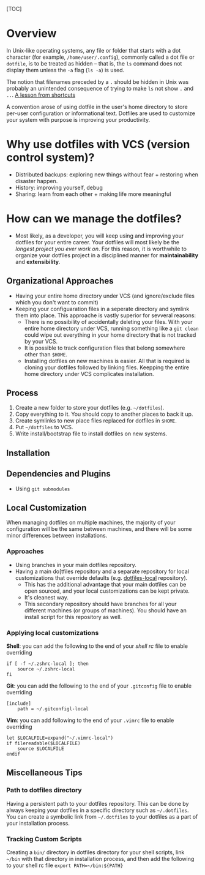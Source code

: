 [TOC]

# Overview
In Unix-like operating systems, any file or folder that starts with a dot character (for example, `/home/user/.config`), commonly called a dot file or `dotfile`, is to be treated as hidden – that is, the `ls` command does not display them unless the `-a` flag (`ls -a`) is used.

The notion that filenames preceded by a `.` should be hidden in Unix was probably an unintended consequence of trying to make `ls` not show `.` and` ..`. [A lesson from shortcuts](https://plus.google.com/u/0/+RobPikeTheHuman/posts/R58WgWwN9jp)

A convention arose of using dotfile in the user's home directory to store per-user configuration or informational text. Dotfiles are used to customize your system with purpose is improving your productivity.

# Why use dotfiles with VCS (version control system)?
- Distributed backups: exploring new things without fear + restoring when disaster happen.
- History: improving yourself, debug
- Sharing: learn from each other + making life more meaningful

# How can we manage the dotfiles?
- Most likely, as a developer, you will keep using and improving your dotfiles for your entire career. Your dotfiles will most likely be the *longest project you ever work on*. For this reason, it is worthwhile to organize your dotfiles project in a disciplined manner for **maintainability** and **extensibility**.

## Organizational Approaches
- Having your entire home directory under VCS (and ignore/exclude files which you don't want to commit)
- Keeping your configuaration files in a seperate directory and symlink them into place. This approache is vastly superior for sevveral reasons:
	+ There is no possibility of accidentally deleting your files. With your entire home directory under VCS, running something like a `git clean` could wipe out everything in your home directory that is not tracked by your VCS.
	+ It is possible to track configuration files that belong somewhere other than `$HOME`.
	+ Installing dotfiles on new machines is easier. All that is required is cloning your dotfiles followed by linking files. Keepping the entire home directory under VCS complicates installation.

## Process
1. Create a new folder to store your dotfiles (e.g. `~/dotfiles`).
2. Copy everything to it. You should copy to another places to back it up.
3. Create symlinks to new place files replaced for dotfiles in `$HOME`.
4. Put `~/dotfiles` to VCS.
5. Write install/bootstrap file to install dotfiles on new systems.

## Installation

## Dependencies and Plugins
- Using `git submodules`

## Local Customization
When managing dotfiles on multiple machines, the majority of your configuration will be the same between machines, and there will be some minor differences between installations.

### Approaches
- Using branches in your main dotfiles repository.
- Having a main do[tfiles repository and a separate repository for local customizations that override defaults (e.g. [dotfiles-local](https://github.com/anishathalye/dotfiles-local) repository).
	+ This has the additional advantage that your main dotfiles can be open sourced, and your local customizations can be kept private.
	+ It's cleanest way.
	+ This secondary repository should have branches for all your different machines (or groups of machines). You should have an install script for this repository as well.

### Applying local customizations
**Shell**: you can add the following to the end of your *shell rc* file to enable overriding

	if [ -f ~/.zshrc-local ]; then
		source ~/.zshrc-local
	fi

**Git**: you can add the following to the end of your `.gitconfig` file to enable overriding

	[include]
		path = ~/.gitconfigl-local

**Vim**: you can add following to the end of your `.vimrc` file to enable overriding

	let $LOCALFILE=expand("~/.vimrc-local")
	if filereadable($LOCALFILE)
		source $LOCALFILE
	endif

## Miscellaneous Tips
### Path to dotfiles directory
Having a persistent path to your dotfiles repository. This can be done by always keeping your dotfiles in a specific directory such as `~/.dotfiles`. You can create a symbolic link from `~/.dotfiles` to your dotfiles as a part of your installation process.

### Tracking Custom Scripts
Creating a `bin/` directory in dotfiles directory for your shell scripts, link `~/bin` with that directory in installation process, and then add the following to your shell rc file `export PATH=~/bin:${PATH}`
